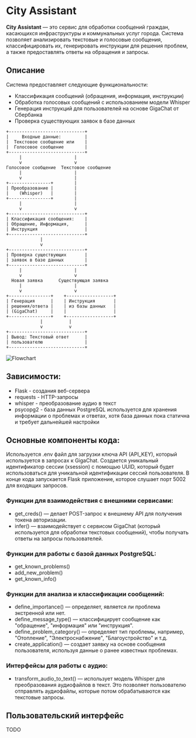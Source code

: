 # City Assistant

**City Assistant** — это сервис для обработки сообщений граждан, касающихся инфраструктуры и коммунальных услуг города. Система позволяет анализировать текстовые и голосовые сообщения, классифицировать их, генерировать инструкции для решения проблем, а также предоставлять ответы на обращения и запросы.

## Описание

Система предоставляет следующие функциональности:
- Классификация сообщений (обращения, информация, инструкции)
- Обработка голосовых сообщений с использованием модели Whisper
- Генерация инструкций для пользователей на основе GigaChat от Сбербанка 
- Проверка существующих заявок в базе данных

```plaintext
+-----------------------------+
|     Входные данные:         |
|  Текстовое сообщение или    |
|  Голосовое сообщение        |
+-----------------------------+
     |                    |
     v                    v
Голосовое сообщение  Текстовое сообщение
     |                    |
     v                    |
+----------------+        |
| Преобразование |        | 
|    (Whisper)   |        |
+----------------+        |
     |                    |
     v                    v
+-----------------------------+
| Классификация сообщения:    |
| Обращение, Информация,      |
| Инструкция                  |
+-----------------------------+
             |
             v
+-----------------------------+
| Проверка существующих       |
| заявок в базе данных        |
+-----------------------------+
     |                    |
     v                    v
  Новая заявка      Существующая заявка
     |                    |
     v                    v
+----------------+    +------------------+
| Генерация      |    | Инструкция       |
| решения/ответа |    | из базы данных   |
| (GigaChat)     |    |                  |
+----------------+    +------------------+
             |          |
             v          v
+-----------------------------+
| Вывод: Текстовый ответ      |
| пользователю                |
+-----------------------------+
```
![Flowchart](https://github.com/user-attachments/assets/e22c0c90-cd85-4caf-bf79-e9f647d2a5fe)


## Зависимости:
- Flask - создания веб-сервера
- requests - HTTP-запросы
- whisper - преобразование аудио в текст
- psycopg2 - база данных PostgreSQL используется для хранения информации о проблемах и ответах, хотя база данных пока статична и требует дальнейшей настройки
## Основные компоненты кода:
Используется .env файл для загрузки ключа API (API_KEY), который используется в запросах к GigaChat.
Создается уникальный идентификатор сессии (xsession) с помощью UUID, который будет использоваться для уникальной идентификации сессий пользователя.
В конце кода запускается Flask приложение, которое слушает порт 5002 для входящих запросов.
### Функции для взаимодействия с внешними сервисами:
- get_creds() — делает POST-запрос к внешнему API для получения токена авторизации.
- infer() — взаимодействует с сервисом GigaChat (который используется для обработки текстовых сообщений), чтобы получать ответы на запросы пользователей.
### Функции для работы с базой данных PostgreSQL:
- get_known_problems()
- add_new_problem()
- get_known_info()
### Функции для анализа и классификации сообщений:
- define_importance() — определяет, является ли проблема экстренной или нет.
- define_message_type() — классифицирует сообщение как "обращение", "информация" или "инструкция".
- define_problem_category() — определяет тип проблемы, например, "Отопление", "Электроснабжение", "Благоустройство" и т.д.
- create_application() — создает заявку на основе сообщения пользователя, используя данные о ранее известных проблемах.
### Интерфейсы для работы с аудио:
- transform_audio_to_text() — использует модель Whisper для преобразования аудиофайлов в текст. Это позволяет пользователю отправлять аудиофайлы, которые потом обрабатываются как текстовые запросы.

## Пользовательский интерфейс
TODO

